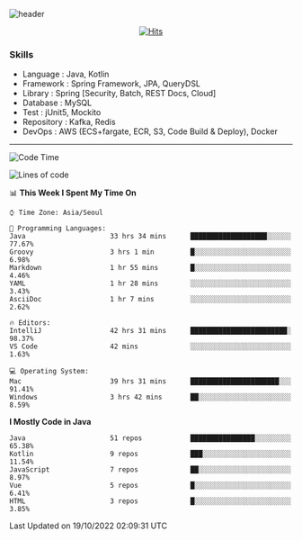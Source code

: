 <!-- Github Profile Readme로 프로필 꾸미기 : https://zzsza.github.io/development/2020/07/10/make-github-profile-readme/ -->

<!-- github theme -->
  <!-- 
    ![header](https://capsule-render.vercel.app/api?type=slice&color=e0f0e3&height=150&section=header&text=beasy&fontSize=45)
  -->
  ![header](https://capsule-render.vercel.app/api?type=soft&color=e0f0e3&height=150&section=header&text=Choi-YongSeok&fontSize=55&animation=twinkling)


<!-- hits count : https://hits.seeyoufarm.com/ -->
<div align=center>
    
  [![Hits](https://hits.seeyoufarm.com/api/count/incr/badge.svg?url=https%3A%2F%2Fgithub.com%2Fchoi-ys&count_bg=%2379C83D&title_bg=%23555555&icon=&icon_color=%23E7E7E7&title=hits&edge_flat=false)](https://hits.seeyoufarm.com)

</div>


<!-- Committed Top Lang -->
<div align=center>
</div>


### Skills
 - Language : Java, Kotlin
 - Framework : Spring Framework, JPA, QueryDSL
 - Library : Spring [Security, Batch, REST Docs, Cloud]
 - Database : MySQL
 - Test : jUnit5, Mockito
 - Repository : Kafka, Redis
 - DevOps : AWS (ECS+fargate, ECR, S3, Code Build & Deploy), Docker

---

<!--START_SECTION:waka-->
![Code Time](http://img.shields.io/badge/Code%20Time-3%2C094%20hrs%2037%20mins-blue)

![Lines of code](https://img.shields.io/badge/From%20Hello%20World%20I%27ve%20Written-343%20Thousand%20lines%20of%20code-blue)

📊 **This Week I Spent My Time On** 

```text
⌚︎ Time Zone: Asia/Seoul

💬 Programming Languages: 
Java                     33 hrs 34 mins      ███████████████████░░░░░░   77.67% 
Groovy                   3 hrs 1 min         █░░░░░░░░░░░░░░░░░░░░░░░░   6.98% 
Markdown                 1 hr 55 mins        █░░░░░░░░░░░░░░░░░░░░░░░░   4.46% 
YAML                     1 hr 28 mins        ░░░░░░░░░░░░░░░░░░░░░░░░░   3.43% 
AsciiDoc                 1 hr 7 mins         ░░░░░░░░░░░░░░░░░░░░░░░░░   2.62%

🔥 Editors: 
IntelliJ                 42 hrs 31 mins      ████████████████████████░   98.37% 
VS Code                  42 mins             ░░░░░░░░░░░░░░░░░░░░░░░░░   1.63%

💻 Operating System: 
Mac                      39 hrs 31 mins      ██████████████████████░░░   91.41% 
Windows                  3 hrs 42 mins       ██░░░░░░░░░░░░░░░░░░░░░░░   8.59%

```

**I Mostly Code in Java** 

```text
Java                     51 repos            ████████████████░░░░░░░░░   65.38% 
Kotlin                   9 repos             ███░░░░░░░░░░░░░░░░░░░░░░   11.54% 
JavaScript               7 repos             ██░░░░░░░░░░░░░░░░░░░░░░░   8.97% 
Vue                      5 repos             █░░░░░░░░░░░░░░░░░░░░░░░░   6.41% 
HTML                     3 repos             █░░░░░░░░░░░░░░░░░░░░░░░░   3.85%

```



 Last Updated on 19/10/2022 02:09:31 UTC
<!--END_SECTION:waka-->

<!-- 
![footer](https://capsule-render.vercel.app/api?section=footer&type=slice&color=e0f0e3)
-->

